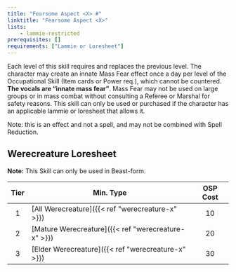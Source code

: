 ```yaml
---
title: "Fearsome Aspect <X> #"
linktitle: "Fearsome Aspect <X>"
lists:
    - lammie-restricted
prerequisites: []
requirements: ["Lammie or Loresheet"]
---
```

Each level of this skill requires and replaces the previous level. The character may create an innate Mass Fear effect once a day per level of the Occupational Skill (Item cards or Power req.), which cannot be countered. **The vocals are “innate mass fear”**. Mass Fear may not be used on large groups or in mass combat without consulting a Referee or Marshal for safety reasons. This skill can only be used or purchased if the character has an applicable lammie or loresheet that allows it.

Note: this is an effect and not a spell, and may not be combined with Spell Reduction.


## Werecreature Loresheet

**Note:** This Skill can only be used in Beast-form.

| Tier | Min. Type | OSP Cost |
| :--: | --------- | :------: |
| 1 | [All Werecreature]({{< ref "werecreature-x" >}}) | 10 |
| 2 | [Mature Werecreature]({{< ref "werecreature-x" >}}) | 20 |
| 3 | [Elder Werecreature]({{< ref "werecreature-x" >}}) | 30 |